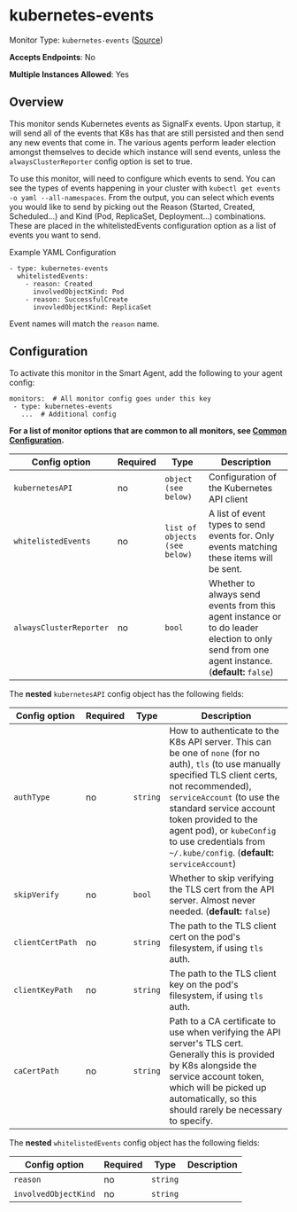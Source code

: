 <!--- GENERATED BY gomplate from scripts/docs/templates/monitor-page.md.tmpl --->

# kubernetes-events

Monitor Type: `kubernetes-events` ([Source](https://github.com/signalfx/signalfx-agent/tree/master/pkg/monitors/kubernetes/events))

**Accepts Endpoints**: No

**Multiple Instances Allowed**: Yes

## Overview

This monitor sends Kubernetes events as SignalFx
events.  Upon startup, it will send all of the events that K8s has that are
still persisted and then send any new events that come in.  The various
agents perform leader election amongst themselves to decide which instance
will send events, unless the `alwaysClusterReporter` config option is set to
true.

To use this monitor, will need to configure which events to send. You can
see the types of events happening in your cluster with
`kubectl get events -o yaml --all-namespaces`.
From the output, you can select which events you would like to send by picking
out the Reason (Started, Created, Scheduled...) and
Kind (Pod, ReplicaSet, Deployment...) combinations. These are placed in the
whitelistedEvents configuration option as a list of events you want to send.

Example YAML Configuration

```
- type: kubernetes-events
  whitelistedEvents:
    - reason: Created
      involvedObjectKind: Pod
    - reason: SuccessfulCreate
      invovledObjectKind: ReplicaSet
```

Event names will match the `reason` name.


## Configuration

To activate this monitor in the Smart Agent, add the following to your
agent config:

```
monitors:  # All monitor config goes under this key
 - type: kubernetes-events
   ...  # Additional config
```

**For a list of monitor options that are common to all monitors, see [Common
Configuration](../monitor-config.md#common-configuration).**


| Config option | Required | Type | Description |
| --- | --- | --- | --- |
| `kubernetesAPI` | no | `object (see below)` | Configuration of the Kubernetes API client |
| `whitelistedEvents` | no | `list of objects (see below)` | A list of event types to send events for.  Only events matching these items will be sent. |
| `alwaysClusterReporter` | no | `bool` | Whether to always send events from this agent instance or to do leader election to only send from one agent instance. (**default:** `false`) |


The **nested** `kubernetesAPI` config object has the following fields:

| Config option | Required | Type | Description |
| --- | --- | --- | --- |
| `authType` | no | `string` | How to authenticate to the K8s API server.  This can be one of `none` (for no auth), `tls` (to use manually specified TLS client certs, not recommended), `serviceAccount` (to use the standard service account token provided to the agent pod), or `kubeConfig` to use credentials from `~/.kube/config`. (**default:** `serviceAccount`) |
| `skipVerify` | no | `bool` | Whether to skip verifying the TLS cert from the API server.  Almost never needed. (**default:** `false`) |
| `clientCertPath` | no | `string` | The path to the TLS client cert on the pod's filesystem, if using `tls` auth. |
| `clientKeyPath` | no | `string` | The path to the TLS client key on the pod's filesystem, if using `tls` auth. |
| `caCertPath` | no | `string` | Path to a CA certificate to use when verifying the API server's TLS cert.  Generally this is provided by K8s alongside the service account token, which will be picked up automatically, so this should rarely be necessary to specify. |


The **nested** `whitelistedEvents` config object has the following fields:

| Config option | Required | Type | Description |
| --- | --- | --- | --- |
| `reason` | no | `string` |  |
| `involvedObjectKind` | no | `string` |  |




